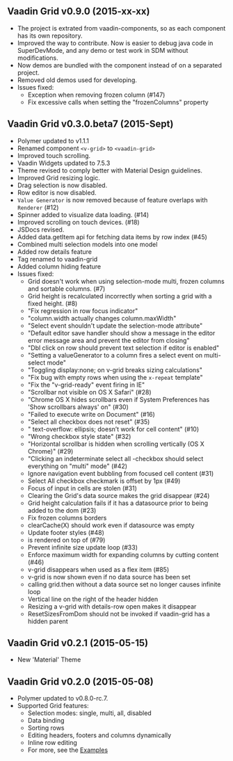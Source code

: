 ## Vaadin Grid v0.9.0 (2015-xx-xx)
- The project is extrated from vaadin-components, so as each component
has its own repository.
- Improved the way to contribute. Now is easier to debug java code in SuperDevMode, and any demo or test work in SDM without modifications.
- Now demos are bundled with the component instead of on a separated project.
- Removed old demos used for developing.
- Issues fixed:
  - Exception when removing frozen column (#147)
  - Fix excessive calls when setting the "frozenColumns" property

## Vaadin Grid v0.3.0.beta7 (2015-Sept)
- Polymer updated to v1.1.1
- Renamed component `<v-grid>` to `<vaadin-grid>`
- Improved touch scrolling.
- Vaadin Widgets updated to 7.5.3
- Theme revised to comply better with Material Design guidelines.
- Improved Grid resizing logic.
- Drag selection is now disabled.
- Row editor is now disabled.
- `Value Generator` is now removed because of feature overlaps with `Renderer` (#12)
- Spinner added to visualize data loading. (#14)
- Improved scrolling on touch devices. (#18)
- JSDocs revised.
- Added data.getItem api for fetching data items by row index (#45)
- Combined multi selection models into one model
- Added row details feature
- Tag renamed to vaadin-grid
- Added column hiding feature
- Issues fixed:
  - Grid doesn't work when using selection-mode multi, frozen columns and sortable columns. (#7)
  - Grid height is recalculated incorrectly when sorting a grid with a fixed height. (#8)
  - "Fix regression in row focus indicator"
  - "column.width actually changes column.maxWidth"
  - "Select event shouldn't update the selection-mode attribute"
  - "Default editor save handler should show a message in the editor error message area and prevent the editor from closing"
  - "Dbl click on row should prevent text selection if editor is enabled"
  - "Setting a valueGenerator to a column fires a select event on multi-select mode"
  - "Toggling display:none; on v-grid breaks sizing calculations"
  - "Fix bug with empty rows when using the `x-repeat` template"
  - "Fix the "v-grid-ready" event firing in IE"
  - "Scrollbar not visible on OS X Safari" (#28)
  - "Chrome OS X hides scrollbars even if System Preferences has 'Show scrollbars always' on" (#30)
  - "Failed to execute write on Document" (#16)
  - "Select all checkbox does not reset" (#35)
  - "<v-grid> text-overflow: ellipsis; doesn’t work for cell content" (#10)
  - "Wrong checkbox style state" (#32)
  - "Horizontal scrollbar is hidden when scrolling vertically (OS X Chrome)" (#29)
  - "Clicking an indeterminate select all -checkbox should select everything on "multi" mode" (#42)
  - Ignore navigation event bubbling from focused cell content (#31)
  - Select All checkbox checkmark is offset by 1px (#49)
  - Focus of input in cells are stolen (#31)
  - Clearing the Grid's data source makes the grid disappear (#24)
  - Grid height calculation fails if it has a datasource prior to being added to the dom (#23)
  - Fix frozen columns borders
  - clearCache(X) should work even if datasource was empty
  - Update footer styles (#48)
  - <v-grid> is rendered on top of <paper-drawer-panel> (#79)
  - Prevent infinite size update loop (#33)
  - Enforce maximum width for expanding columns by cutting content (#46)
  - v-grid disappears when used as a flex item (#85)
  - v-grid is now shown even if no data source has been set
  - calling grid.then without a data source set no longer causes infinite loop
  - Vertical line on the right of the header hidden
  - Resizing a v-grid with details-row open makes it disappear
  - ResetSizesFromDom should not be invoked if vaadin-grid has a hidden parent

## Vaadin Grid v0.2.1 (2015-05-15)
- New 'Material' Theme

## Vaadin Grid v0.2.0 (2015-05-08)

- Polymer updated to v0.8.0-rc.7.
- Supported Grid features:
  - Selection modes: single, multi, all, disabled
  - Data binding
  - Sorting rows
  - Editing headers, footers and columns dynamically
  - Inline row editing
  - For more, see the [Examples](http://vaadin.github.io/components-examples/)

